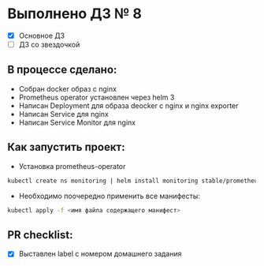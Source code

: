 # Выполнено ДЗ № 8

 - [x] Основное ДЗ
 - [ ] ДЗ со звездочкой

## В процессе сделано:
 - Собран docker образ с nginx
 - Prometheus operator установлен через helm 3
 - Написан Deployment для образа deocker c nginx и nginx exporter
 - Написан Service для nginx
 - Написан Service Monitor для nginx

## Как запустить проект:
 - Установка prometheus-operator
 ```bash
 kubectl create ns monitoring | helm install monitoring stable/prometheus-operator -n monitoring
 ```
 - Необходимо поочередно применить все манифесты:
 ```bash
 kubectl apply -f <имя файла содержащего манифест>
 ```
 
## PR checklist:
 - [x] Выставлен label с номером домашнего задания